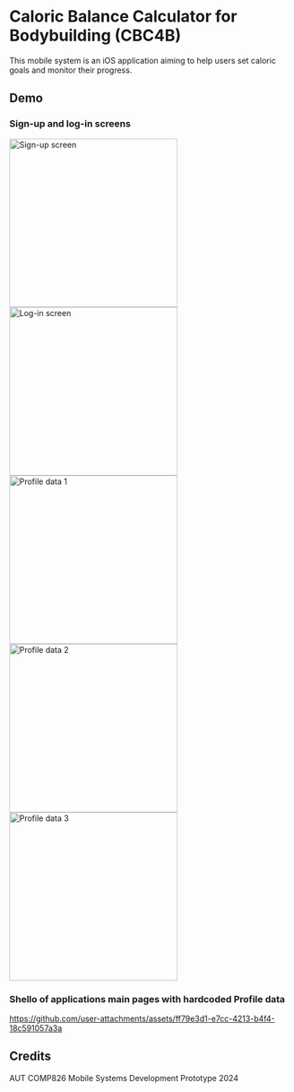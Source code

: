 # Caloric Balance Calculator for Bodybuilding (CBC4B)
This mobile system is an iOS application aiming to help users set caloric goals and monitor their progress.

## Demo
### Sign-up and log-in screens
<img src="https://github.com/user-attachments/assets/978d5287-58ed-42b5-9640-4d0bb26e41b9" alt="Sign-up screen" width="300">
<img src="https://github.com/user-attachments/assets/d1c78fa2-5608-4bd7-bc3f-93c49d784697" alt="Log-in screen" width="300">
<img src="https://github.com/user-attachments/assets/eac4583b-0237-47bd-b67b-b5fefad05914" alt="Profile data 1" width="300">
<img src="https://github.com/user-attachments/assets/8df38b01-0f4c-4062-8b03-7a0b4cb18add" alt="Profile data 2" width="300">
<img src="https://github.com/user-attachments/assets/e738ad01-281e-4ae4-b667-676feabfcc24" alt="Profile data 3" width="300">

### Shello of applications main pages with hardcoded Profile data
https://github.com/user-attachments/assets/ff79e3d1-e7cc-4213-b4f4-18c591057a3a

## Credits
AUT COMP826 Mobile Systems Development Prototype 2024

